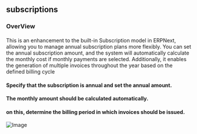 ## subscriptions
### OverView  
####
This is an enhancement to the built-in Subscription model in ERPNext, allowing you to manage annual subscription plans more flexibly. You can set the annual subscription amount, and the system will automatically calculate the monthly cost if monthly payments are selected. Additionally, it enables the generation of multiple invoices throughout the year based on the defined billing cycle  



#### Specify that the subscription is annual and set the annual amount.
#### The monthly amount should be calculated automatically.

#### on this, determine the billing period in which invoices should be issued.  
![Image](https://github.com/user-attachments/assets/19c55781-cfc3-474a-b366-33a3989e33b5)
